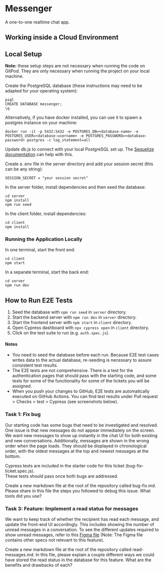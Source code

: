 # Messenger

A one-to-one realtime chat app.

## Working inside a Cloud Environment

## Local Setup

**Note:** these setup steps are not necessary when running the code on GitPod. They are only necessary when running the project on your local machine.

Create the PostgreSQL database (these instructions may need to be adapted for your operating system):

```
psql
CREATE DATABASE messenger;
\q
```

Alternatively, if you have docker installed, you can use it to spawn a postgres instance on your machine:

```
docker run -it -p 5432:5432 -e POSTGRES_DB=<database-name> -e POSTGRES_USER=<database-username> -e POSTGRES_PASSWORD=<database-password> postgres -c log_statement=all
```

Update db.js to connect with your local PostgreSQL set up. The [Sequelize documentation](https://sequelize.org/master/manual/getting-started.html) can help with this.

Create a .env file in the server directory and add your session secret (this can be any string):

```
SESSION_SECRET = "your session secret"
```

In the server folder, install dependencies and then seed the database:

```
cd server
npm install
npm run seed
```

In the client folder, install dependencies:

```
cd client
npm install
```

### Running the Application Locally

In one terminal, start the front end:

```
cd client
npm start
```

In a separate terminal, start the back end:

```
cd server
npm run dev
```

## How to Run E2E Tests

1. Seed the database with `npm run seed` in `server` directory.
1. Start the backend server with `npm run dev` in `server` directory.
1. Start the frontend server with `npm start` in `client` directory.
1. Open Cypress dashboard with `npx cypress open` in `client` directory.
1. Click on the test suite to run (e.g. `auth.spec.js`).

#### Notes

- You need to seed the database before each run. Because E2E test cases writes data to
  the actual database, re-seeding is necessary to assure consistent test results.
- The E2E tests are not comprehensive.
  There is a test for the authentication pages that should pass with the starting code,
  and some tests for some of the functionality for some of the tickets you will be assigned.
- When you push your changes to GitHub, E2E tests are automatically executed on GitHub Actions.
  You can find test results under Pull request > Checks > test > Cypress (see screenshots below).


### Task 1: Fix bug

Our starting code has some bugs that need to be investigated and resolved. 
One issue is that new messages do not appear immediately on the screen. 
We want new messages to show up instantly in the chat UI for both existing and new conversations. 
Additionally, messages are shown in the wrong order when the page loads. 
They should be displayed in chronological order, with the oldest messages at the top and newest messages at the bottom.

Cypress tests are included in the starter code for this ticket (bug-fix-ticket.spec.js).  
These tests should pass once both bugs are addressed.

Create a new markdown file at the root of the repository called bug-fix.md. 
Please share in this file the steps you followed to debug this issue. What tools did you use?


### Task 3: Feature: Implement a read status for messages

We want to keep track of whether the recipient has read each message, and update the front-end UI accordingly. 
This includes showing the number of unread messages in a conversation. 
To see the different updates required to show unread messages, refer to this [Figma file](https://www.figma.com/file/LnznWRFvyfWO5Mzztz5TzQ/translate-messenger?type=design&node-id=0-1&mode=design) 
(Note: The Figma file contains other specs not relevant to this feature).

Create a new markdown file at the root of the repository called read-messages.md. 
In this file, please explain a couple different ways we could have stored the read status in the database for this feature. 
What are the benefits and drawbacks of each?


